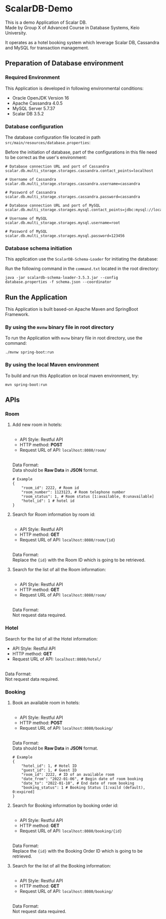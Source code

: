 # ScalarDB-Demo

This is a demo Application of Scalar DB.<br>
Made by Group X of Advanced Course in Database Systems, Keio University.

It operates as a hotel booking system which leverage Scalar DB, Cassandra and MySQL for transaction management.

## Preparation of Database environment

### Required Environment

This Application is developed in following environmental conditions:

* Oracle OpenJDK Version 16
* Apache Cassandra 4.0.5
* MySQL Server 5.7.37
* Scalar DB 3.5.2

### Database configuration
The database configuration file located in path `src/main/resources/database.properties`:

Before the initiation of database, part of the configurations in this file need to be correct as the user's environment:

```
# Database connection URL and port of Cassandra
scalar.db.multi_storage.storages.cassandra.contact_points=localhost

# Username of Cassandra
scalar.db.multi_storage.storages.cassandra.username=cassandra

# Password of Cassandra
scalar.db.multi_storage.storages.cassandra.password=cassandra

# Database connection URL and port of MySQL
scalar.db.multi_storage.storages.mysql.contact_points=jdbc:mysql://localhost:3306/

# Username of MySQL
scalar.db.multi_storage.storages.mysql.username=root

# Password of MySQL
scalar.db.multi_storage.storages.mysql.password=123456
```

### Database schema initiation
This application use the `ScalarDB-Schema-Loader` for initiating the database:

Run the following command in the `command.txt` located in the root directory:
```
java -jar scalardb-schema-loader-3.5.3.jar --config database.properties -f schema.json --coordinator
```

## Run the Application

This Application is built based-on Apache Maven and SpringBoot Framework.

### By using the `mvnw` binary file in root directory

To run the Application with `mvnw` binary file in root directory, use the command:
```
./mvnw spring-boot:run
```
### By using the local Maven environment
To build and run this Application on local maven environment, try:
```
mvn spring-boot:run
```

## APIs

### Room

<ol>

<li>Add new room in hotels:</li><br>

* API Style: Restful API
* HTTP method: **POST**
* Request URL of API: `localhost:8080/room/`

<br>Data Format:<br>
Data should be **Raw Data** in **JSON** format.
```
# Example
{
    "room_id": 2222, # Room id
    "room_number": 1123123, # Room telephone number
    "room_status": 1, # Room status [1:available, 0:unavailable]
    "hotel_id": 1 # hotel id
}
```

<li>Search for Room information by room id:</li><br>

* API Style: Restful API
* HTTP method: **GET**
* Request URL of API: `localhost:8080/room/{id}`

<br>Data Format:<br>
Replace the `{id}` with the Room ID which is going to be retrieved.

<li>Search for the list of all the Room information:</li><br>

* API Style: Restful API
* HTTP method: **GET**
* Request URL of API: `localhost:8080/room/`

<br>Data Format:<br>
Not request data required.

</ol>

### Hotel

Search for the list of all the Hotel information:

* API Style: Restful API
* HTTP method: **GET**
* Request URL of API: `localhost:8080/hotel/`

<br>Data Format:<br>
Not request data required.

### Booking

<ol>

<li>Book an available room in hotels:</li><br>

* API Style: Restful API
* HTTP method: **POST**
* Request URL of API: `localhost:8080/booking/`

<br>Data Format:<br>
Data should be **Raw Data** in **JSON** format.
```
# Example
{
    "hotel_id": 1, # Hotel ID
    "guest_id": 1, # Guest ID
    "room_id": 2222, # ID of an available room
    "date_from": "2022-01-06", # Begin date of room booking
    "date_to": "2022-01-10", # End date of room booking
    "booking_status": 1 # Booking Status [1:vaild (default), 0:expired]
}
```

<li>Search for Booking information by booking order id:</li><br>

* API Style: Restful API
* HTTP method: **GET**
* Request URL of API: `localhost:8080/booking/{id}`

<br>Data Format:<br>
Replace the `{id}` with the Booking Order ID which is going to be retrieved.

<li>Search for the list of all the Booking information:</li><br>

* API Style: Restful API
* HTTP method: **GET**
* Request URL of API: `localhost:8080/booking/`

<br>Data Format:<br>
Not request data required.

</ol>
